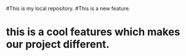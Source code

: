 #This is my local repository.
#This is a new feature.
# this is a cool features which makes our project different.